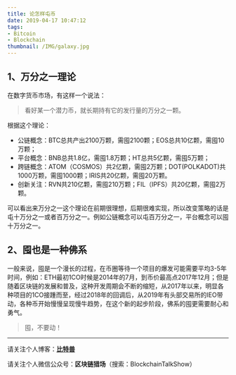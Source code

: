```yaml
---
title: 论怎样屯币
date: 2019-04-17 10:47:12
tags: 
- Bitcoin
- Blockchain
thumbnail: /IMG/galaxy.jpg
---
```


## 1、万分之一理论

在数字货币市场，有这样一个说法：

> 看好某一个潜力币，就长期持有它的发行量的万分之一颗。

根据这个理论：

- 公链概念：BTC总共产出2100万颗，需囤2100颗；EOS总共10亿颗，需囤10万颗；
- 平台概念：BNB总共1.8亿，需囤1.8万颗；HT总共5亿颗，需囤5万颗；
- 跨链概念：ATOM（COSMOS）共2亿颗，需囤2万颗；DOT(POLKADOT)共1000万颗，需囤1000颗；IRIS共20亿颗，需囤20万颗。
- 创新关注：RVN共210亿颗，需囤210万颗；FIL（IPFS）共20亿颗，需囤2万颗。

可以看出来万分之一这个理论在前期很理想，后期很难实现，所以改变策略的话是屯十万分之一或者百万分之一。例如公链概念可以屯百万分之一，平台概念可以囤十万分之一。

## 2、囤也是一种佛系   

  一般来说，囤是一个漫长的过程，在币圈等待一个项目的爆发可能需要平均3-5年时间，例如：ETH最初1CO时候是2014年的7月，到币价最高点2017年12月；但是随着区块链的发展和普及，这种开发周期会不断的缩短，从2017年以来，明显各种项目的1CO接踵而至，经过2018年的回调后，从2019年有头部交易所的IEO带动，各种币开始慢慢呈现慢牛趋势，在这个新的起步阶段，佛系的囤更需要耐心和勇气。

> 囤，不要动！

------

请关注个人博客：**[比特兽](https://btc.monster)**

请关注个人微信公众号：**区块链猎场**（搜索：BlockchainTalkShow）